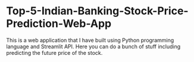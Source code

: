 # Top-5-Indian-Banking-Stock-Price-Prediction-Web-App
This is a web application that I have built using Python programming language and Streamlit API. Here you can do a bunch of stuff including predicting the future price of the stock. 
